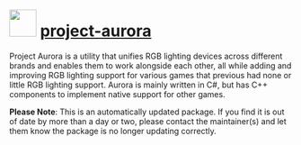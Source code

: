 ﻿# <img src="https://rawcdn.githack.com/virtualex-itv/chocolatey-packages/88cdefcd3e3b5a28b9f71a83d3dd2846c9361c25/icons/project-aurora.png" width="48" height="48"/> [project-aurora](https://community.chocolatey.org/packages/project-aurora)

Project Aurora is a utility that unifies RGB lighting devices across different brands and enables them to work alongside each other, all while adding and improving RGB lighting support for various games that previous had none or little RGB lighting support. Aurora is mainly written in C#, but has C++ components to implement native support for other games.

**Please Note**: This is an automatically updated package. If you find it is out of date by more than a day or two, please contact the maintainer(s) and let them know the package is no longer updating correctly.
